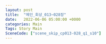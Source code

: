 ```yaml
---
layout: post
title:  "메인_회상_013~028장"
date:   2022-06-06 05:00:00 +0000
categories: Main
Tags: Story Main
SceneCode: ["scene_skip_cp013-028_q1_s10"]
---
```

